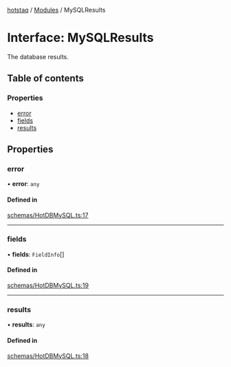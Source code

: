 [hotstaq](../README.md) / [Modules](../modules.md) / MySQLResults

# Interface: MySQLResults

The database results.

## Table of contents

### Properties

- [error](MySQLResults.md#error)
- [fields](MySQLResults.md#fields)
- [results](MySQLResults.md#results)

## Properties

### error

• **error**: `any`

#### Defined in

[schemas/HotDBMySQL.ts:17](https://github.com/OurFreeLight/HotStaq/blob/1bc3620/src/schemas/HotDBMySQL.ts#L17)

___

### fields

• **fields**: `FieldInfo`[]

#### Defined in

[schemas/HotDBMySQL.ts:19](https://github.com/OurFreeLight/HotStaq/blob/1bc3620/src/schemas/HotDBMySQL.ts#L19)

___

### results

• **results**: `any`

#### Defined in

[schemas/HotDBMySQL.ts:18](https://github.com/OurFreeLight/HotStaq/blob/1bc3620/src/schemas/HotDBMySQL.ts#L18)
